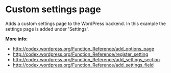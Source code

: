 Custom settings page
=======
Adds a custom settings page to the WordPress backend.
In this example the settings page is added under 'Settings'.

**More info:**
* http://codex.wordpress.org/Function_Reference/add_options_page
* http://codex.wordpress.org/Function_Reference/register_setting
* http://codex.wordpress.org/Function_Reference/add_settings_section
* http://codex.wordpress.org/Function_Reference/add_settings_field